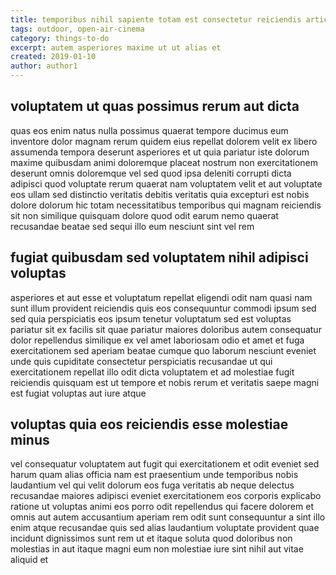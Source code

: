 ```yaml
---
title: temporibus nihil sapiente totam est consectetur reiciendis article 103
tags: outdoor, open-air-cinema
category: things-to-do
excerpt: autem asperiores maxime ut ut alias et
created: 2019-01-10
author: author1
---
```


## voluptatem ut quas possimus rerum aut dicta

quas eos enim natus nulla possimus quaerat tempore ducimus eum inventore dolor magnam rerum quidem eius repellat dolorem velit ex libero assumenda tempora deserunt asperiores et ut quia pariatur iste dolorum maxime quibusdam animi doloremque placeat nostrum non exercitationem deserunt omnis doloremque vel sed quod ipsa deleniti corrupti dicta adipisci quod voluptate rerum quaerat nam voluptatem velit et aut voluptate eos ullam sed distinctio veritatis debitis veritatis quia excepturi est nobis dolore dolorum hic totam necessitatibus temporibus qui magnam reiciendis sit non similique quisquam dolore quod odit earum nemo quaerat recusandae beatae sed sequi illo eum nesciunt sint vel rem

## fugiat quibusdam sed voluptatem nihil adipisci voluptas

asperiores et aut esse et voluptatum repellat eligendi odit nam quasi nam sunt illum provident reiciendis quis eos consequuntur commodi ipsum sed sed quia perspiciatis eos ipsum tenetur voluptatum sed est voluptas pariatur sit ex facilis sit quae pariatur maiores doloribus autem consequatur dolor repellendus similique ex vel amet laboriosam odio et amet et fuga exercitationem sed aperiam beatae cumque quo laborum nesciunt eveniet unde quis cupiditate consectetur perspiciatis recusandae ut qui exercitationem repellat illo odit dicta voluptatem et ad molestiae fugit reiciendis quisquam est ut tempore et nobis rerum et veritatis saepe magni est fugiat voluptas aut iure atque

## voluptas quia eos reiciendis esse molestiae minus

vel consequatur voluptatem aut fugit qui exercitationem et odit eveniet sed harum quam alias officia nam est praesentium unde temporibus nobis laudantium vel qui velit dolorum eos fuga veritatis ab neque delectus recusandae maiores adipisci eveniet exercitationem eos corporis explicabo ratione ut voluptas animi eos porro odit repellendus qui facere dolorem et omnis aut autem accusantium aperiam rem odit sunt consequuntur a sint illo enim atque recusandae quis sed alias laudantium voluptate provident quae incidunt dignissimos sunt rem ut et itaque soluta quod doloribus non molestias in aut itaque magni eum non molestiae iure sint nihil aut vitae aliquid et
